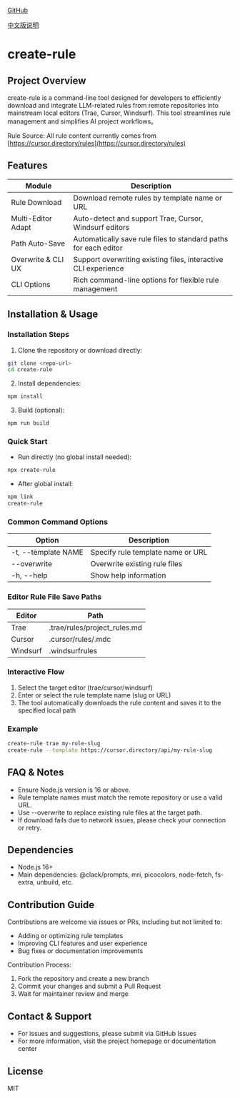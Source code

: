 [GitHub](https://github.com/ake77-code/create-rule)

[中文版说明](https://github.com/ake77-code/create-rule/blob/main/README.zh.md)

# create-rule

## Project Overview
create-rule is a command-line tool designed for developers to efficiently download and integrate LLM-related rules from remote repositories into mainstream local editors (Trae, Cursor, Windsurf). This tool streamlines rule management and simplifies AI project workflows。

Rule Source: All rule content currently comes from [https://cursor.directory/rules](https://cursor.directory/rules)

## Features
| Module             | Description                                                      |
|--------------------|-----------------------------------------------------------------|
| Rule Download      | Download remote rules by template name or URL                    |
| Multi-Editor Adapt | Auto-detect and support Trae, Cursor, Windsurf editors           |
| Path Auto-Save     | Automatically save rule files to standard paths for each editor   |
| Overwrite & CLI UX | Support overwriting existing files, interactive CLI experience    |
| CLI Options        | Rich command-line options for flexible rule management            |

## Installation & Usage

### Installation Steps
1. Clone the repository or download directly:
```bash
git clone <repo-url>
cd create-rule
```
2. Install dependencies:
```bash
npm install
```
3. Build (optional):
```bash
npm run build
```

### Quick Start
- Run directly (no global install needed):
```bash
npx create-rule
```
- After global install:
```bash
npm link
create-rule
```

### Common Command Options
| Option                | Description                        |
|-----------------------|------------------------------------|
| -t, --template NAME   | Specify rule template name or URL   |
| --overwrite           | Overwrite existing rule files       |
| -h, --help            | Show help information               |

### Editor Rule File Save Paths
| Editor   | Path                                 |
|----------|--------------------------------------|
| Trae     | .trae/rules/project_rules.md         |
| Cursor   | .cursor/rules/<slug>.mdc             |
| Windsurf | .windsurfrules                       |

### Interactive Flow
1. Select the target editor (trae/cursor/windsurf)
2. Enter or select the rule template name (slug or URL)
3. The tool automatically downloads the rule content and saves it to the specified local path

### Example
```bash
create-rule trae my-rule-slug
create-rule --template https://cursor.directory/api/my-rule-slug
```

## FAQ & Notes
- Ensure Node.js version is 16 or above.
- Rule template names must match the remote repository or use a valid URL.
- Use --overwrite to replace existing rule files at the target path.
- If download fails due to network issues, please check your connection or retry.

## Dependencies
- Node.js 16+
- Main dependencies: @clack/prompts, mri, picocolors, node-fetch, fs-extra, unbuild, etc.

## Contribution Guide
Contributions are welcome via issues or PRs, including but not limited to:
- Adding or optimizing rule templates
- Improving CLI features and user experience
- Bug fixes or documentation improvements

Contribution Process:
1. Fork the repository and create a new branch
2. Commit your changes and submit a Pull Request
3. Wait for maintainer review and merge

## Contact & Support
- For issues and suggestions, please submit via GitHub Issues
- For more information, visit the project homepage or documentation center

## License
MIT
